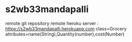 # s2wb33mandapalli
remote git repository
remote heroku server : https://s2wb33mandapalli.herokuapp.com
class=Grocery
attributes=name(String),Quantity(number),cost(Number)


